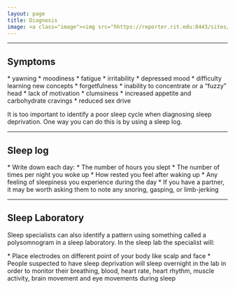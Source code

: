 ```yaml
---
layout: page
title: Diagnosis
image: <a class="image"><img src="hhttps://reporter.rit.edu:8443/sites/pubDir/slideShow/12-18/1373-2215-675980753.png" alt="" /></a>
---
```



<hr class="major" />

<h2>Symptoms</h2>
* yawning
* moodiness
* fatigue
* irritability
* depressed mood
* difficulty learning new concepts
* forgetfulness
* inability to concentrate or a “fuzzy” head
* lack of motivation
* clumsiness
* increased appetite and carbohydrate cravings
* reduced sex drive

<p>It is too important to identify a poor sleep cycle when diagnosing sleep deprivation. One way you can do this is by using a sleep log. 
</p>


<hr class="major" />

<h2>Sleep log</h2>
* Write down each day:
    * The number of hours you slept
    * The number of times per night you woke up
    * How rested you feel after waking up        
    * Any feeling of sleepiness you experience during the day
    * If you have a partner, it may be worth asking them to note any snoring, gasping, or limb-jerking

<hr class="major" />

<h2>Sleep Laboratory</h2>
<p>Sleep specialists can also identify a pattern using something called a polysomnogram in a sleep laboratory. In the sleep lab the specialist will:</p>
* Place electrodes on different point of your body like scalp and face
* People suspected to have sleep deprivation will sleep overnight in the lab in order to monitor their breathing,   blood, heart rate, heart rhythm, muscle activity, brain movement and eye movements during sleep

